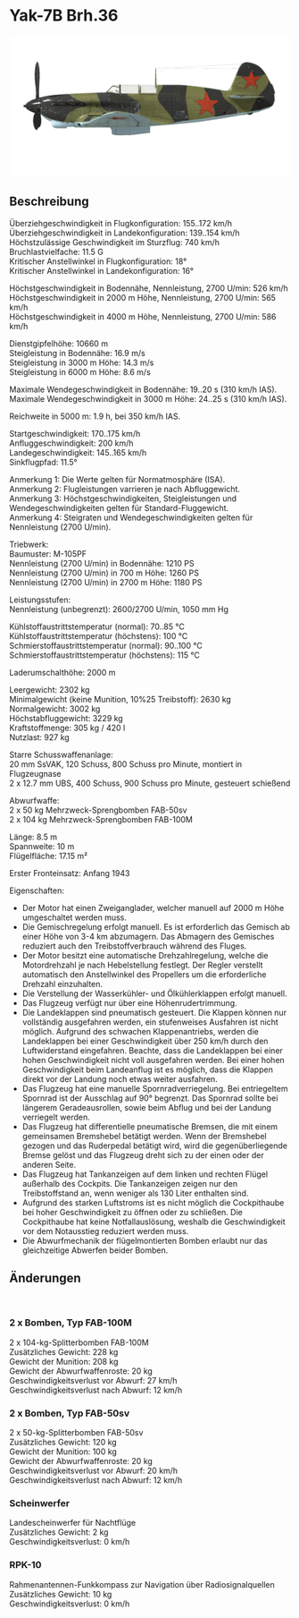 # Yak-7B Brh.36  
  
![yak7bs36](../images/yak7bs36.png)  
  
## Beschreibung  
  
Überziehgeschwindigkeit in Flugkonfiguration: 155..172 km/h  
Überziehgeschwindigkeit in Landekonfiguration: 139..154 km/h  
Höchstzulässige Geschwindigkeit im Sturzflug: 740 km/h  
Bruchlastvielfache: 11.5 G  
Kritischer Anstellwinkel in Flugkonfiguration: 18°  
Kritischer Anstellwinkel in Landekonfiguration: 16°  
  
Höchstgeschwindigkeit in Bodennähe, Nennleistung, 2700 U/min: 526 km/h  
Höchstgeschwindigkeit in 2000 m Höhe, Nennleistung, 2700 U/min: 565 km/h  
Höchstgeschwindigkeit in 4000 m Höhe, Nennleistung, 2700 U/min: 586 km/h  
  
Dienstgipfelhöhe: 10660 m  
Steigleistung in Bodennähe: 16.9 m/s  
Steigleistung in 3000 m Höhe: 14.3 m/s  
Steigleistung in 6000 m Höhe: 8.6 m/s  
  
Maximale Wendegeschwindigkeit in Bodennähe: 19..20 s (310 km/h IAS).  
Maximale Wendegeschwindigkeit in 3000 m Höhe: 24..25 s (310 km/h IAS).  
  
Reichweite in 5000 m: 1.9 h, bei 350 km/h IAS.  
  
Startgeschwindigkeit: 170..175 km/h  
Anfluggeschwindigkeit: 200 km/h  
Landegeschwindigkeit: 145..165 km/h  
Sinkflugpfad: 11.5°  
  
Anmerkung 1: Die Werte gelten für Normatmosphäre (ISA).  
Anmerkung 2: Flugleistungen varrieren je nach Abfluggewicht.  
Anmerkung 3: Höchstgeschwindigkeiten, Steigleistungen und Wendegeschwindigkeiten gelten für Standard-Fluggewicht.  
Anmerkung 4: Steigraten und Wendegeschwindigkeiten gelten für Nennleistung (2700 U/min).  
  
Triebwerk:  
Baumuster: M-105PF  
Nennleistung (2700 U/min) in Bodennähe: 1210 PS  
Nennleistung (2700 U/min) in 700 m Höhe: 1260 PS  
Nennleistung (2700 U/min) in 2700 m Höhe: 1180 PS  
  
Leistungsstufen:  
Nennleistung (unbegrenzt): 2600/2700 U/min, 1050 mm Hg  
  
Kühlstoffaustrittstemperatur (normal): 70..85 °C  
Kühlstoffaustrittstemperatur (höchstens): 100 °C  
Schmierstoffaustrittstemperatur (normal): 90..100 °C  
Schmierstoffaustrittstemperatur (höchstens): 115 °C  
  
Laderumschalthöhe: 2000 m  
  
Leergewicht: 2302 kg  
Minimalgewicht (keine Munition, 10%25 Treibstoff): 2630 kg  
Normalgewicht: 3002 kg  
Höchstabfluggewicht: 3229 kg  
Kraftstoffmenge: 305 kg / 420 l  
Nutzlast: 927 kg  
  
Starre Schusswaffenanlage:  
20 mm SsVAK, 120 Schuss, 800 Schuss pro Minute, montiert in Flugzeugnase  
2 x 12.7 mm UBS, 400 Schuss, 900 Schuss pro Minute, gesteuert schießend  
  
Abwurfwaffe:  
2 x 50 kg Mehrzweck-Sprengbomben FAB-50sv  
2 x 104 kg Mehrzweck-Sprengbomben FAB-100M  
  
Länge: 8.5 m  
Spannweite: 10 m  
Flügelfläche: 17.15 m²  
  
Erster Fronteinsatz: Anfang 1943  
  
Eigenschaften:  
- Der Motor hat einen Zweiganglader, welcher manuell auf 2000 m Höhe umgeschaltet werden muss.  
- Die Gemischregelung erfolgt manuell. Es ist erforderlich das Gemisch ab einer Höhe von 3-4 km abzumagern. Das Abmagern des Gemisches reduziert auch den Treibstoffverbrauch während des Fluges.  
- Der Motor besitzt eine automatische Drehzahlregelung, welche die Motordrehzahl je nach Hebelstellung festlegt. Der Regler verstellt automatisch den Anstellwinkel des Propellers um die erforderliche Drehzahl einzuhalten.  
- Die Verstellung der Wasserkühler- und Ölkühlerklappen erfolgt manuell.  
- Das Flugzeug verfügt nur über eine Höhenrudertrimmung.  
- Die Landeklappen sind pneumatisch gesteuert. Die Klappen können nur vollständig ausgefahren werden, ein stufenweises Ausfahren ist nicht möglich. Aufgrund des schwachen Klappenantriebs, werden die Landeklappen bei einer Geschwindigkeit über 250 km/h durch den Luftwiderstand eingefahren. Beachte, dass die Landeklappen bei einer hohen Geschwindigkeit nicht voll ausgefahren werden. Bei einer hohen Geschwindigkeit beim Landeanflug ist es möglich, dass die Klappen direkt vor der Landung noch etwas weiter ausfahren.  
- Das Flugzeug hat eine manuelle Spornradverriegelung. Bei entriegeltem Spornrad ist der Ausschlag auf 90° begrenzt. Das Spornrad sollte bei längerem Geradeausrollen, sowie beim Abflug und bei der Landung verriegelt werden.  
- Das Flugzeug hat differentielle pneumatische Bremsen, die mit einem gemeinsamen Bremshebel betätigt werden. Wenn der Bremshebel gezogen und das Ruderpedal betätigt wird, wird die gegenüberliegende Bremse gelöst und das Flugzeug dreht sich zu der einen oder der anderen Seite.  
- Das Flugzeug hat Tankanzeigen auf dem linken und rechten Flügel außerhalb des Cockpits. Die Tankanzeigen zeigen nur den Treibstoffstand an, wenn weniger als 130 Liter enthalten sind.  
- Aufgrund des starken Luftstroms ist es nicht möglich die Cockpithaube bei hoher Geschwindigkeit zu öffnen oder zu schließen. Die Cockpithaube hat keine Notfallauslösung, weshalb die Geschwindigkeit vor dem Notausstieg reduziert werden muss.  
- Die Abwurfmechanik der flügelmontierten Bomben erlaubt nur das gleichzeitige Abwerfen beider Bomben.  
  
## Änderungen  
  ﻿
  
  
### 2 x Bomben, Typ FAB-100M  
  
2 x 104-kg-Splitterbomben FAB-100M  
Zusätzliches Gewicht: 228 kg  
Gewicht der Munition: 208 kg  
Gewicht der Abwurfwaffenroste: 20 kg  
Geschwindigkeitsverlust vor Abwurf: 27 km/h  
Geschwindigkeitsverlust nach Abwurf: 12 km/h  ﻿
  
  
### 2 x Bomben, Typ FAB-50sv  
  
2 x 50-kg-Splitterbomben FAB-50sv  
Zusätzliches Gewicht: 120 kg  
Gewicht der Munition: 100 kg  
Gewicht der Abwurfwaffenroste: 20 kg  
Geschwindigkeitsverlust vor Abwurf: 20 km/h  
Geschwindigkeitsverlust nach Abwurf: 12 km/h  ﻿
  
### Scheinwerfer  
  
Landescheinwerfer für Nachtflüge  
Zusätzliches Gewicht: 2 kg  
Geschwindigkeitsverlust: 0 km/h  ﻿
  
  
### RPK-10  
  
Rahmenantennen-Funkkompass zur Navigation über Radiosignalquellen  
Zusätzliches Gewicht: 10 kg  
Geschwindigkeitsverlust: 0 km/h  